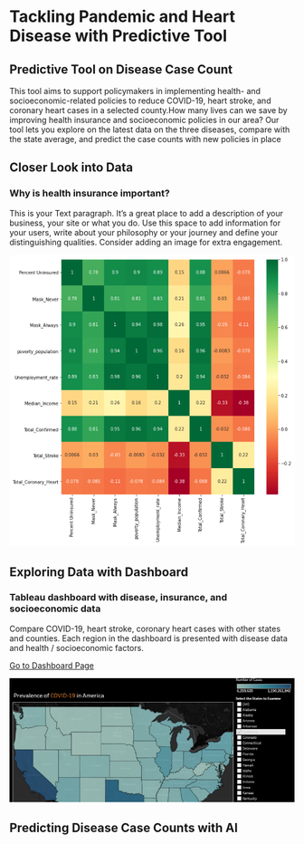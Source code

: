 # Tackling Pandemic and Heart Disease with Predictive Tool

## Predictive Tool on Disease Case Count
This tool aims to support policymakers in implementing health- and socioeconomic-related policies to reduce COVID-19, heart stroke, and coronary heart cases in a selected county.How many lives can we save by improving health insurance and socioeconomic policies in our area? Our tool lets you explore on the latest data on the three diseases, compare with the state average, and predict the case counts with new policies in place

## Closer Look into Data
### Why is health insurance important?
This is your Text paragraph. It’s a great place to add a description of your business, your site or what you do. Use this space to add information for your users, write about your philosophy or your journey and define your distinguishing qualities. Consider adding an image for extra engagement.

![SSPC ITERATION1](https://github.com/DheyaM/CDC2021/blob/main/docs/closer_look_into_the_data.png)

## Exploring Data with Dashboard
### Tableau dashboard with disease, insurance, and socioeconomic data
Compare COVID-19, heart stroke, coronary heart cases with other states and counties. Each region in the dashboard is presented with disease data and health / socioeconomic factors.

[Go to Dashboard Page](https://jamesjonginbae.wixsite.com/cdc2021healthcare/interactive-dashboard)

![SSPC ITERATION2](https://github.com/DheyaM/CDC2021/blob/main/docs/dashboard.png)

## Predicting Disease Case Counts with AI




 
